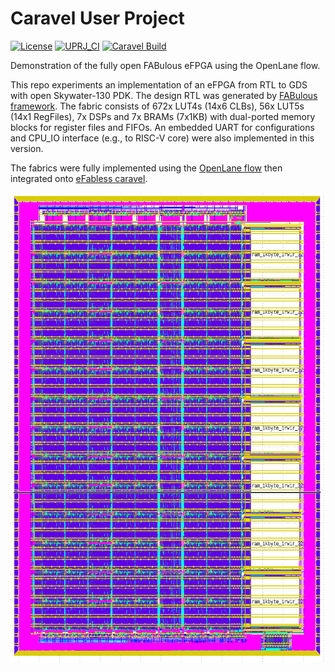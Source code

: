 # Caravel User Project

[![License](https://img.shields.io/badge/License-Apache%202.0-blue.svg)](https://opensource.org/licenses/Apache-2.0) [![UPRJ_CI](https://github.com/efabless/caravel_project_example/actions/workflows/user_project_ci.yml/badge.svg)](https://github.com/efabless/caravel_project_example/actions/workflows/user_project_ci.yml) [![Caravel Build](https://github.com/efabless/caravel_project_example/actions/workflows/caravel_build.yml/badge.svg)](https://github.com/efabless/caravel_project_example/actions/workflows/caravel_build.yml)

Demonstration of the fully open FABulous eFPGA using the OpenLane flow.

This repo experiments an implementation of an eFPGA from RTL to GDS with open Skywater-130 PDK. The design RTL was generated by [FABulous framework](https://github.com/FPGA-Research-Manchester/FABulous). The fabric consists of 672x LUT4s (14x6 CLBs), 56x LUT5s (14x1 RegFiles), 7x DSPs and 7x BRAMs (7x1KB) with dual-ported memory blocks for register files and FIFOs. An embedded UART for configurations and CPU_IO interface (e.g., to RISC-V core) were also implemented in this version.

The fabrics were fully implemented using the [OpenLane flow](https://github.com/The-OpenROAD-Project/OpenLane.git) then integrated onto [eFabless caravel](https://github.com/efabless/caravel_user_project.git).   

<img src="Fabric_1.png" alt="Description" width="650" height="750"/>
